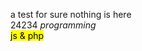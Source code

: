 a test for sure
nothing is here
<br>
24234
<i stye="color: blue;">programming</i><br>
<mark>js & php</mark>
